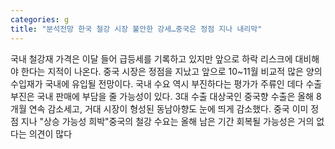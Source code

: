 ```yaml
---
categories: g
title: "분석전망 한국 철강 시장 불안한 강세…중국은 정점 지나 내리막"
---
```

국내 철강재 가격은 이달 들어 급등세를 기록하고 있지만 앞으로 하락 리스크에 대비해야 한다는 지적이 나온다. 중국 시장은 정점을 지났고 앞으로 10~11월 비교적 많은 양의 수입재가 국내에 유입될 전망이다. 국내 수요 역시 부진하다는 평가가 주류인 데다 수출 부진은 국내 판매에 부담을 줄 가능성이 있다. 3대 수출 대상국인 중국향 수출은 올해 8개월 연속 감소세고, 거대 시장이 형성된 동남아향도 눈에 띄게 감소했다. 중국 이미 정점 지나 "상승 가능성 희박"중국의 철강 수요는 올해 남은 기간 회복될 가능성은 거의 없다는 의견이 많다